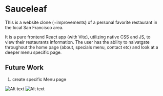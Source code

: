 # Sauceleaf

This is a website clone (+improvements) of a personal favorite restaurant in the local San Francisco area.

It is a pure frontend React app (with Vite), utilizing native CSS and JS, to view their restaurants information. The user has the ability to naivatgate throughout the home page (about, specials menu, contact etc) and look at a deeper menu specific page.

## Future Work

1. create specific Menu page

![Alt text](./public/Curryleaf_full_page.png?raw=true "Curryleaf")
![Alt text](./public/sauceleaf_full_page.png?raw=true "Sauceleaf")
